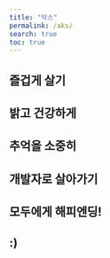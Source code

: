 ```yaml
---
title: "악스"
permalink: /aks/
search: true
toc: true
---
```


## 즐겁게 살기

## 밝고 건강하게

## 추억을 소중히

## 개발자로 살아가기

## 모두에게 해피엔딩!

## :)